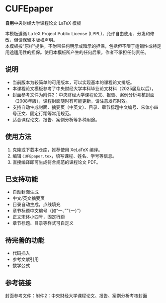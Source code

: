 # CUFEpaper

**自用**中央财经大学课程论文 LaTeX 模板

本模板遵循 LaTeX Project Public License (LPPL)，允许自由使用、分发和修改，但请保留本版权声明。  
本模板按“原样”提供，不附带任何明示或暗示的担保，包括但不限于适销性或特定用途适用性的担保。使用本模板所产生的任何后果，作者不承担任何责任。

## 说明

- 当前版本为较简单的可用版本，可以实现基本的课程论文排版。
- 本课程论文模板参考了中央财经大学本科毕业论文材料（2025届及以后），
- 封面参考文件为附件2：中央财经大学课程论文、报告、案例分析考核封面（2008年版），课程封面随时有可能更新，请注意发布时效。
- 支持自动生成封面、摘要页（中英文）、目录、章节标题中文编号、宋体小四号正文、固定行距等常用规范。
- 适合课程论文、报告、案例分析等多种用途。

## 使用方法

1. 克隆或下载本仓库，推荐使用 XeLaTeX 编译。
2. 编辑 `CUFEpaper.tex`，填写课程、姓名、学号等信息。
3. 直接编译即可生成符合规范的课程论文 PDF。

## 已支持功能

- 自动封面生成
- 中文/英文摘要页
- 目录自动生成，点线填充
- 章节标题中文编号（如“一、”“（一）”）
- 正文宋体小四号，固定行距
- 章节标题、目录等样式可自定义

## 待完善的功能

- 代码插入
- 参考文献引用
- 数学公式

## 参考链接

封面参考文件：附件2：中央财经大学课程论文、报告、案例分析考核封面
